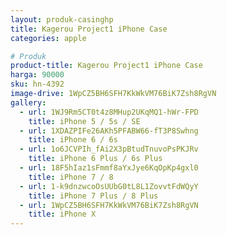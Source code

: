 ```yaml
---
layout: produk-casinghp
title: Kagerou Project1 iPhone Case
categories: apple

# Produk
product-title: Kagerou Project1 iPhone Case
harga: 90000
sku: hn-4392
image-drive: 1WpCZ5BH6SFH7KkWkVM76BiK7Zsh8RgVN
gallery:
  - url: 1WJ9Rm5CT0t4z8MHup2UKqMQ1-hWr-FPD
    title: iPhone 5 / 5s / SE
  - url: 1XDAZPIFe26AKh5PFABW66-fT3P8Swhng
    title: iPhone 6 / 6s
  - url: 1o6JCVPIh_fAi2X3pBtudTnuvoPsPKJRv
    title: iPhone 6 Plus / 6s Plus
  - url: 18F5hIaz1sFmmf8aYxJye6KqOpKp4gxl0
    title: iPhone 7 / 8
  - url: 1-k9dnzwcoOsUUbG0tL8L1ZovvtFdWQyY
    title: iPhone 7 Plus / 8 Plus
  - url: 1WpCZ5BH6SFH7KkWkVM76BiK7Zsh8RgVN
    title: iPhone X
---
```

